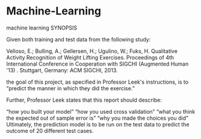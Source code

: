 # Machine-Learning
machine learning SYNOPSIS 

Given both training and test data from the following study:

Velloso, E.; Bulling, A.; Gellersen, H.; Ugulino, W.; Fuks, H. Qualitative Activity Recognition of Weight Lifting Exercises. Proceedings of 4th International Conference in Cooperation with SIGCHI (Augmented Human '13) . Stuttgart, Germany: ACM SIGCHI, 2013. 

the goal of this project, as specified in Professor Leek's instructions, is to “predict the manner in which they did the exercise.” 

Further, Professor Leek states that this report should describe: 

“how you built your model” “how you used cross validation” “what you think the expected out of sample error is” “why you made the choices you did” Ultimately, the prediction model is to be run on the test data to predict the outcome of 20 different test cases.
